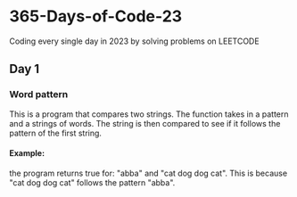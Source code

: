 # 365-Days-of-Code-23
Coding every single day in 2023 by solving problems on LEETCODE

## Day 1
### Word pattern
This is a program that compares two strings. The function takes in a pattern and a strings of words. The string is then compared to see if it follows the pattern of the first string.
#### Example: 
the program returns true for: "abba" and "cat dog dog cat". This is because "cat dog dog cat" follows the pattern "abba".
